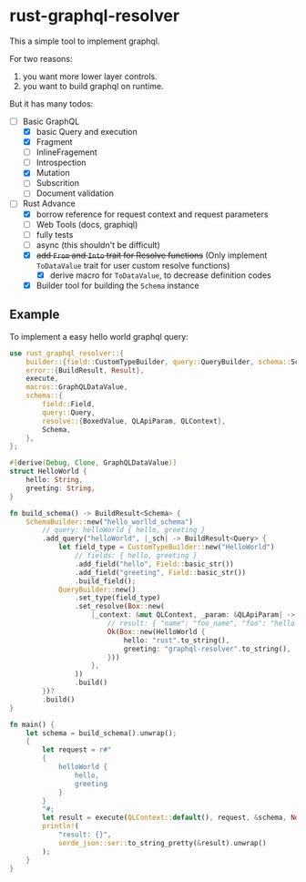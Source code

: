 # rust-graphql-resolver

This a simple tool to implement graphql.

For two reasons: 
1. you want more lower layer controls.
2. you want to build graphql on runtime.

But it has many todos:
- [ ] Basic GraphQL
  - [x] basic Query and execution
  - [x] Fragment
  - [ ] InlineFragement
  - [ ] Introspection
  - [x] Mutation
  - [ ] Subscrition
  - [ ] Document validation
- [ ] Rust Advance
  - [x] borrow reference for request context and request parameters
  - [ ] Web Tools (docs, graphiql)
  - [ ] fully tests
  - [ ] async (this shouldn't be difficult)
  - [x] ~~add `From` and `Into` trait for Resolve functions~~ (Only implement `ToDataValue` trait for user custom resolve functions)
    - [x] derive macro for `ToDataValue`, to decrease definition codes
  - [x] Builder tool for building the `Schema` instance

## Example

To implement a easy hello world graphql query:

```rust
use rust_graphql_resolver::{
    builder::{field::CustomTypeBuilder, query::QueryBuilder, schema::SchemaBuilder},
    error::{BuildResult, Result},
    execute,
    macros::GraphQLDataValue,
    schema::{
        field::Field,
        query::Query,
        resolve::{BoxedValue, QLApiParam, QLContext},
        Schema,
    },
};

#[derive(Debug, Clone, GraphQLDataValue)]
struct HelloWorld {
    hello: String,
    greeting: String,
}

fn build_schema() -> BuildResult<Schema> {
    SchemaBuilder::new("hello_worlld_schema")
        // query: helloWorld { hello, greeting }
        .add_query("helloWorld", |_sch| -> BuildResult<Query> {
            let field_type = CustomTypeBuilder::new("HelloWorld")
                // fields: { hello, greeting }
                .add_field("hello", Field::basic_str())
                .add_field("greeting", Field::basic_str())
                .build_field();
            QueryBuilder::new()
                .set_type(field_type)
                .set_resolve(Box::new(
                    |_context: &mut QLContext, _param: &QLApiParam| -> Result<BoxedValue> {
                        // result: { "name": "foo_name", "foo": "hello world" }
                        Ok(Box::new(HelloWorld {
                            hello: "rust".to_string(),
                            greeting: "graphql-resolver".to_string(),
                        }))
                    },
                ))
                .build()
        })?
        .build()
}

fn main() {
    let schema = build_schema().unwrap();
    {
        let request = r#"
        { 
            helloWorld { 
                hello, 
                greeting 
            } 
        }
        "#;
        let result = execute(QLContext::default(), request, &schema, None).unwrap();
        println!(
            "result: {}",
            serde_json::ser::to_string_pretty(&result).unwrap()
        );
    }
}
```


